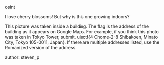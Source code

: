 osint

I love cherry blossoms! But why is this one growing indoors?

This picture was taken inside a building. The flag is the address of the building as it appears on Google Maps. For example, if you think this photo was taken in Tokyo Tower, submit. uiuctf{4 Chome-2-8 Shibakoen, Minato City, Tokyo 105-0011, Japan}. If there are multiple addresses listed, use the Romanized version of the address.

author: steven_p
